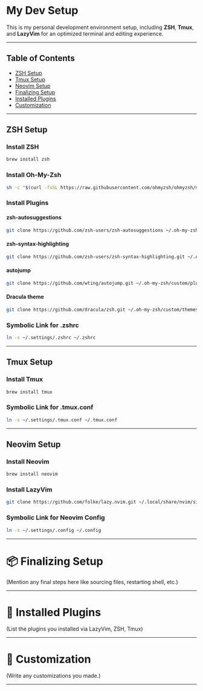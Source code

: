 # My Dev Setup

This is my personal development environment setup, including **ZSH**, **Tmux**, and **LazyVim** for an optimized terminal and editing experience.

---

## Table of Contents

- [ZSH Setup](#zsh-setup)
- [Tmux Setup](#tmux-setup)
- [Neovim Setup](#neovim-setup)
- [Finalizing Setup](#finalizing-setup)
- [Installed Plugins](#installed-plugins)
- [Customization](#customization)

---

## ZSH Setup

### Install ZSH

```bash
brew install zsh
```

### Install Oh-My-Zsh

```bash
sh -c "$(curl -fsSL https://raw.githubusercontent.com/ohmyzsh/ohmyzsh/master/tools/install.sh)"
```

### Install Plugins

#### zsh-autosuggestions

```bash
git clone https://github.com/zsh-users/zsh-autosuggestions ~/.oh-my-zsh/custom/plugins/zsh-autosuggestions
```

#### zsh-syntax-highlighting

```bash
git clone https://github.com/zsh-users/zsh-syntax-highlighting.git ~/.oh-my-zsh/custom/plugins/zsh-syntax-highlighting
```

#### autojump

```bash
git clone https://github.com/wting/autojump.git ~/.oh-my-zsh/custom/plugins/autojump
```

#### Dracula theme

```bash
git clone https://github.com/dracula/zsh.git ~/.oh-my-zsh/custom/themes/dracula
```

### Symbolic Link for .zshrc

```bash
ln -s ~/.settings/.zshrc ~/.zshrc
```

---

## Tmux Setup

### Install Tmux

```bash
brew install tmux
```

### Symbolic Link for .tmux.conf

```bash
ln -s ~/.settings/.tmux.conf ~/.tmux.conf
```

---

## Neovim Setup

### Install Neovim

```bash
brew install neovim
```

### Install LazyVim

```bash
git clone https://github.com/folke/lazy.nvim.git ~/.local/share/nvim/site/pack/packer/start/lazy.nvim
```

### Symbolic Link for Neovim Config

```bash
ln -s ~/.settings/.config ~/.config
```

---

# 📦 Finalizing Setup

(Mention any final steps here like sourcing files, restarting shell, etc.)

---

# 🔌 Installed Plugins

(List the plugins you installed via LazyVim, ZSH, Tmux)

---

# 🎨 Customization

(Write any customizations you made.)

---

